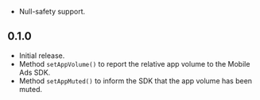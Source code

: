 - Null-safety support.

## 0.1.0

- Initial release.
- Method `setAppVolume()` to report the relative app volume to the Mobile Ads SDK.
- Method `setAppMuted()` to inform the SDK that the app volume has been muted.
